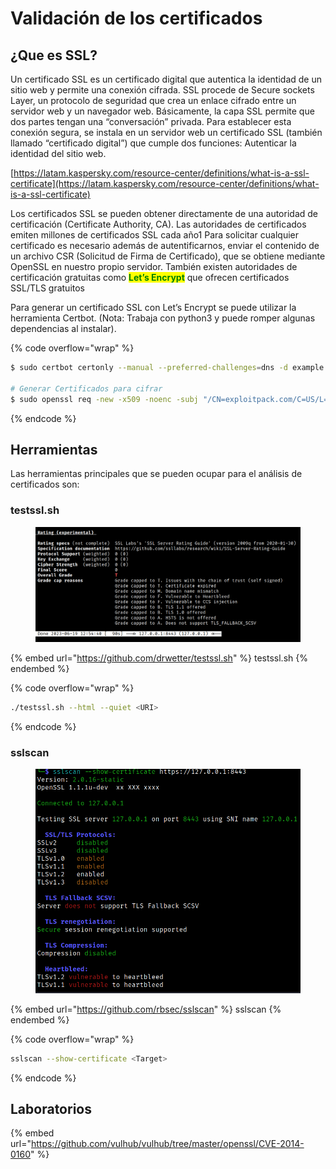 # Validación de los certificados

## ¿Que es SSL?

Un certificado SSL es un certificado digital que autentica la identidad de un sitio web y permite una conexión cifrada. SSL procede de Secure sockets Layer, un protocolo de seguridad que crea un enlace cifrado entre un servidor web y un navegador web. Básicamente, la capa SSL permite que dos partes tengan una “conversación” privada. Para establecer esta conexión segura, se instala en un servidor web un certificado SSL (también llamado “certificado digital”) que cumple dos funciones: Autenticar la identidad del sitio web.

[https://latam.kaspersky.com/resource-center/definitions/what-is-a-ssl-certificate](https://latam.kaspersky.com/resource-center/definitions/what-is-a-ssl-certificate)

Los certificados SSL se pueden obtener directamente de una autoridad de certificación (Certificate Authority, CA). Las autoridades de certificados emiten millones de certificados SSL cada año1 Para solicitar cualquier certificado es necesario además de autentificarnos, enviar el contenido de un archivo CSR (Solicitud de Firma de Certificado), que se obtiene mediante OpenSSL en nuestro propio servidor. También existen autoridades de certificación gratuitas como <mark style="color:green;">**Let’s Encrypt**</mark> que ofrecen certificados SSL/TLS gratuitos

Para generar un certificado SSL con Let’s Encrypt se puede utilizar la herramienta Certbot. (Nota: Trabaja con python3 y puede romper algunas dependencias al instalar).

{% code overflow="wrap" %}
```bash
$ sudo certbot certonly --manual --preferred-challenges=dns -d example.com -d www.example.com

# Generar Certificados para cifrar
$ sudo openssl req -new -x509 -noenc -subj "/CN=exploitpack.com/C=US/L=San Fransisco" -keyout key.pem -out cet.pem -days 365 -verbose

```
{% endcode %}

## Herramientas

Las herramientas principales que se pueden ocupar para el análisis de certificados son:

### testssl.sh

<figure><img src="../../.gitbook/assets/image (11).png" alt=""><figcaption></figcaption></figure>

{% embed url="https://github.com/drwetter/testssl.sh" %}
testssl.sh
{% endembed %}

{% code overflow="wrap" %}
```bash
./testssl.sh --html --quiet <URI>
```
{% endcode %}

### sslscan

<figure><img src="../../.gitbook/assets/image (9).png" alt=""><figcaption></figcaption></figure>

{% embed url="https://github.com/rbsec/sslscan" %}
sslscan
{% endembed %}

{% code overflow="wrap" %}
```bash
sslscan --show-certificate <Target>
```
{% endcode %}

## Laboratorios

{% embed url="https://github.com/vulhub/vulhub/tree/master/openssl/CVE-2014-0160" %}
